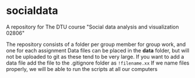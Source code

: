 # socialdata
A repository for The DTU course "Social data analysis and visualization 02806"

The repository consists of a folder per group member for group work, and one for each assignment
Data files can be placed in the **data** folder, but will not be uploaded to git as these tend to be very large.
If you want to add a data file add the file to the .gitignore folder as `!filename.xx`
If we name files properly, we will be able to run the scripts at all our computers
